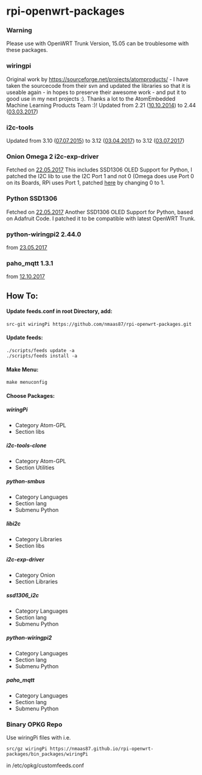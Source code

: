 # rpi-openwrt-packages

### Warning
Please use with OpenWRT Trunk Version, 15.05 can be troublesome with these packages.

### wiringpi 
Original work by https://sourceforge.net/projects/atomproducts/ - I have taken the sourcecode from their svn and updated the libraries so that it is useable again - in hopes to preserve their awesome work - and put it to good use in my next projects :).
Thanks a lot to the AtomEmbedded Machine Learning Products Team :)!
Updated from 2.21 ([10.10.2014](https://git.drogon.net/?p=wiringPi;a=commit;h=0a9fdeb29d31609ef834f050bdb8a7a65cd35e2b)) to 2.44 ([03.03.2017](https://git.drogon.net/?p=wiringPi;a=commit;h=96344ff7125182989f98d3be8d111952a8f74e15))

### i2c-tools
Updated from 3.10 ([07.07.2015](https://github.com/groeck/i2c-tools/commit/9726bed900c1e4a46b2c024a43dec987215570be)) to 3.12 ([03.04.2017](https://github.com/groeck/i2c-tools/commit/fe13737567e7733d8cbe587a08ccb7af5ff8ee8e)) to 3.12 ([03.07.2017](https://git.kernel.org/pub/scm/utils/i2c-tools/i2c-tools.git/commit/?id=cb5ad58d3c25700c9d4d588ae354c8dadada37bb))

### Onion Omega 2 i2c-exp-driver
Fetched on [22.05.2017](https://github.com/OnionIoT/OpenWRT-Packages/commit/6ef97880bf5a33936a6c73e3b0c249319b4cc648)
This includes SSD1306 OLED Support for Python, I patched the I2C lib to use the I2C Port 1 and not 0 (Omega does use Port 0 on its Boards, RPi uses Port 1, patched [here](https://github.com/nmaas87/rpi-openwrt-packages/blob/master/src/i2c-exp-driver/include/onion-i2c.h#L29) by changing 0 to 1. 

### Python SSD1306
Fetched on [22.05.2017](https://github.com/polkabana/bsb_ssd1306_i2c)
Another SSD1306 OLED Support for Python, based on Adafruit Code. I patched it to be compatible with latest OpenWRT Trunk.

### python-wiringpi2 2.44.0
from [23.05.2017](https://pypi.python.org/pypi/wiringpi)

### paho_mqtt 1.3.1
from [12.10.2017](https://github.com/eclipse/paho.mqtt.python)

## How To:

#### Update feeds.conf in root Directory, add:
```
src-git wiringPi https://github.com/nmaas87/rpi-openwrt-packages.git
```

#### Update feeds:
```
./scripts/feeds update -a
./scripts/feeds install -a
```

#### Make Menu:
```
make menuconfig
```

#### Choose Packages:

##### wiringPi
- Category Atom-GPL
- Section libs

##### i2c-tools-clone
- Category Atom-GPL
- Section Utilities

##### python-smbus
- Category Languages
- Section lang
- Submenu Python

##### libi2c
- Category Libraries
- Section libs

##### i2c-exp-driver
- Category Onion
- Section Libraries

##### ssd1306_i2c
- Category Languages
- Section lang
- Submenu Python

##### python-wiringpi2
- Category Languages
- Section lang
- Submenu Python

##### paho_mqtt
- Category Languages
- Section lang
- Submenu Python

### Binary OPKG Repo

Use wiringPi files with i.e.
```
src/gz wiringPi https://nmaas87.github.io/rpi-openwrt-packages/bin_packages/wiringPi
```
in /etc/opkg/customfeeds.conf
